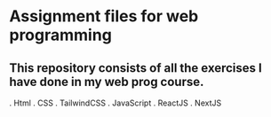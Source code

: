 # Assignment files for web programming
## This repository consists of all the exercises I have done in my web prog course.
. Html
. CSS
. TailwindCSS
. JavaScript
. ReactJS
. NextJS
